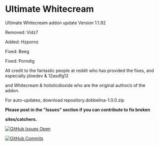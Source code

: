 # Ultimate Whitecream
Ultimate Whitecream addon update	Version 1.1.92

Removed: Vidz7

Added: Hzpornz

Fixed: Beeg

Fixed: Porndig


All credit to the fantastic people at reddit who has provided the fixes, and especially jdoedev & 12asdfg12


and Whitecream & holisticdioxide who are the original author/s of the addon.

For auto-updates, download repository.dobbelina-1.0.0.zip

**Please post in the "Issues" section if you can contribute to fix broken**

**sites/catchers.**

[![GitHub Issues Open](https://github-basic-badges.herokuapp.com/issues/dobbelina/repository.dobbelina.svg)]()

[![GitHub Commits](https://github-basic-badges.herokuapp.com/commits/dobbelina/repository.dobbelina.svg)]()
